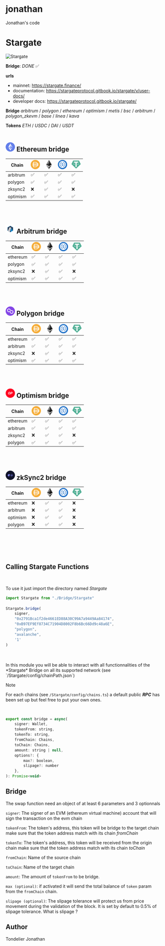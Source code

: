 # jonathan
Jonathan's code

# Stargate  
![Stargate](https://encrypted-tbn0.gstatic.com/images?q=tbn:ANd9GcTi2m_v63Hhte_X_8cyAWKE6iHMTaOGiBxLeqRGsc6_&s)  
  
**Bridge**: *DONE* ✅  
  
**urls**
- mainnet:          https://stargate.finance/
- documentation:    https://stargateprotocol.gitbook.io/stargate/v/user-docs/
- developer docs:   https://stargateprotocol.gitbook.io/stargate/
  
**Bridge** *arbitrum* / *polygon* / *ethereum* / *optimism* / *metis* / *bsc* / *arbitrum* / *polygon_zkevm* / *base* / *linea* / *kava*  
  
**Tokens** *ETH* / *USDC* / *DAI* / *USDT*
<br />
<br />

## ![ETH](assets/ethereum.png) Ethereum bridge
| Chain    | ![DAI](assets/dai.png) | ![ETH](assets/eth.png) | ![USDC](assets/usdc.png) | ![USDT](assets/usdt.png) |
|----------|------------------------|------------------------|--------------------------|--------------------------|
| arbitrum |           ✅           |           ✅            |            ✅            |             ✅           |
| polygon  |           ✅           |           ✅            |            ✅            |             ✅           |
| zksync2  |           ❌           |           ✅            |            ✅            |             ❌           |
| optimism |           ✅           |           ✅            |            ✅            |             ✅           |
<br />
<br />

## ![ARB](assets/arbitrum.png) Arbitrum bridge
| Chain    | ![DAI](assets/dai.png) | ![ETH](assets/eth.png) | ![USDC](assets/usdc.png) | ![USDT](assets/usdt.png) |
|----------|------------------------|------------------------|--------------------------|--------------------------|
| ethereum |           ✅           |           ✅            |            ✅            |             ✅           |
| polygon  |           ✅           |           ✅            |            ✅            |             ✅           |
| zksync2  |           ❌           |           ✅            |            ✅            |             ❌           |
| optimism |           ✅           |           ✅            |            ✅            |             ✅           |
<br />
<br />

## ![MATIC](assets/polygon.png) Polygon bridge
| Chain    | ![DAI](assets/dai.png) | ![ETH](assets/eth.png) | ![USDC](assets/usdc.png) | ![USDT](assets/usdt.png) |
|----------|------------------------|------------------------|--------------------------|--------------------------|
| ethereum |           ✅           |           ✅            |            ✅            |             ✅           |
| arbitrum |           ✅           |           ✅            |            ✅            |             ✅           |
| zksync2  |           ❌           |           ✅            |            ✅            |             ❌           |
| optimism |           ✅           |           ✅            |            ✅            |             ✅           |
<br />
<br />

## ![OP](assets/optimism.png) Optimism bridge
| Chain    | ![DAI](assets/dai.png) | ![ETH](assets/eth.png) | ![USDC](assets/usdc.png) | ![USDT](assets/usdt.png) |
|----------|------------------------|------------------------|--------------------------|--------------------------|
| ethereum |           ✅           |           ✅            |            ✅            |             ✅           |
| arbitrum |           ✅           |           ✅            |            ✅            |             ✅           |
| zksync2  |           ❌           |           ✅            |            ✅            |             ❌           |
| polygon  |           ✅           |           ✅            |            ✅            |             ✅           |
<br />
<br />

## ![ZK](assets/zkSync.png) zkSync2 bridge
| Chain    | ![DAI](assets/dai.png) | ![ETH](assets/eth.png) | ![USDC](assets/usdc.png) | ![USDT](assets/usdt.png) |
|----------|------------------------|------------------------|--------------------------|--------------------------|
| ethereum |           ❌           |           ✅            |            ✅            |             ❌           |
| arbitrum |           ❌           |           ✅            |            ✅            |             ❌           |
| optimism |           ❌           |           ✅            |            ✅            |             ❌           |
| polygon  |           ❌           |           ✅            |            ✅            |             ❌           |
<br />
<br />
<br />
<br />

## Calling Stargate Functions
<br />

To use it just import the directory named *Stargate*  
```javascript
import Stargate from "./Bridge/Stargate"

Stargate.bridge(     
    signer,
    "0x2791Bca1f2de4661ED88A30C99A7a9449Aa84174",
    "0xB97EF9Ef8734C71904D8002F8b6Bc66Dd9c48a6E",
    "polygon",
    "avalanche",
    '1' 
)
```
<br />
<br />
In this module you will be able to interact with all functionnalities of the *Stargate* Bridge on all its supported network (see `/Stargate/config/chainPath.json`)  
    
<br />
  
> [!NOTE]
> For each chains (see `/Stargate/config/chains.ts`) a default public ***RPC*** has been set up but feel free to put your own ones.  
<br />

```javascript
export const bridge = async(
    signer: Wallet,
    tokenFrom: string,
    tokenTo: string,
    fromChain: Chains, 
    toChain: Chains,
    amount: string | null,
    options?: {
        max?: boolean,
        slipage?: number
    },
): Promise<void>
```

## Bridge
The swap function need an object of at least 6 parameters and 3 optionnals  

`signer`: The signer of an EVM (ethereum virtual machine) account that will sign the transaction on the evm chain  
  
`tokenFrom`: The token's address, this token will be bridge to the target chain make sure that the token address match with its chain *fromChain*  

`tokenTo`: The token's address, this token will be received from the origin chain make sure that the token address match with its chain *toChain*  
  
`fromChain`: Name of the source chain  
  
`toChain`: Name of the target chain   
  
`amount`: The amount of `tokenFrom` to be bridge.  
  
`max (optional)`: if activated it will send the total balance of `token` param from the `fromChain` chain.  
  
`slipage (optional)`: The slipage tolerance will protect us from price movement during the validation of the block. It is set by default to 0.5% of slipage tolerance. What is slipage ?
  

## Author
 
Tondelier Jonathan
